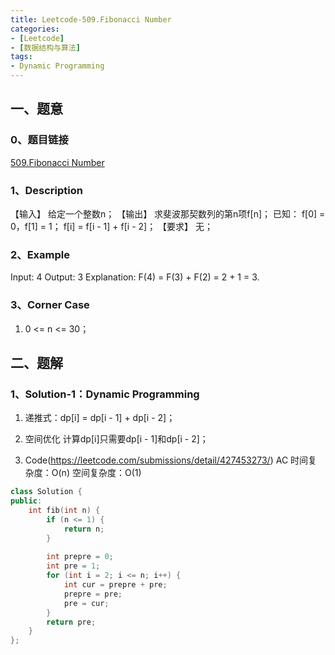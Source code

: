 ```yaml
---
title: Leetcode-509.Fibonacci Number
categories: 
- [Leetcode]
- [数据结构与算法]
tags: 
- Dynamic Programming
---
```


## 一、题意

### 0、题目链接
[509.Fibonacci Number](https://leetcode.com/problems/fibonacci-number/)

### 1、Description
【输入】
给定一个整数n；
【输出】
求斐波那契数列的第n项f[n]；
已知：
f[0] = 0，f[1] = 1；
f[i] = f[i - 1] + f[i - 2]；
【要求】
无；

### 2、Example
Input: 4
Output: 3
Explanation: F(4) = F(3) + F(2) = 2 + 1 = 3.

<!-- more -->

### 3、Corner Case
1. 0 <= n <= 30；

## 二、题解

### 1、Solution-1：Dynamic Programming
1. 递推式：dp[i] = dp[i - 1] + dp[i - 2]；

2. 空间优化
计算dp[i]只需要dp[i - 1]和dp[i - 2]；

3. Code(https://leetcode.com/submissions/detail/427453273/)
AC
时间复杂度：O(n)
空间复杂度：O(1)
```C++
class Solution {
public:
    int fib(int n) {
        if (n <= 1) {
            return n;
        }
        
        int prepre = 0;
        int pre = 1;
        for (int i = 2; i <= n; i++) {
            int cur = prepre + pre;
            prepre = pre;
            pre = cur;
        }
        return pre;
    }
};
```